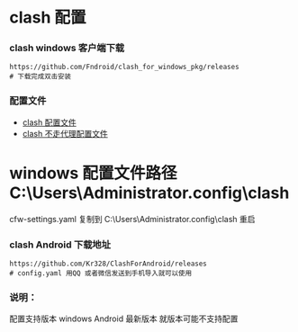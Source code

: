 # clash 配置

### clash windows 客户端下载
```
https://github.com/Fndroid/clash_for_windows_pkg/releases 
# 下载完成双击安装
```
### 配置文件

 * [clash 配置文件](./config.yaml)
 * [clash 不走代理配置文件](./cfw-settings.yaml)
# windows 配置文件路径 C:\Users\Administrator\.config\clash 
cfw-settings.yaml 复制到 C:\Users\Administrator\.config\clash 重启
### clash Android 下载地址
```
https://github.com/Kr328/ClashForAndroid/releases
# config.yaml 用QQ 或者微信发送到手机导入就可以使用
```
### 说明：
配置支持版本 windows Android 最新版本 就版本可能不支持配置